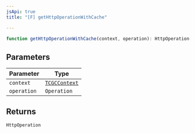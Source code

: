 ```yaml
---
jsApi: true
title: "[F] getHttpOperationWithCache"

---
```

```ts
function getHttpOperationWithCache(context, operation): HttpOperation
```

## Parameters

| Parameter | Type |
| ------ | ------ |
| `context` | [`TCGCContext`](../interfaces/TCGCContext.md) |
| `operation` | `Operation` |

## Returns

`HttpOperation`
